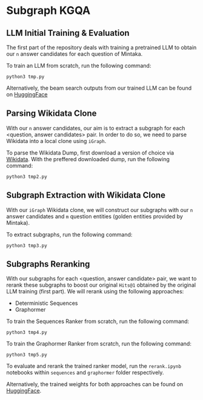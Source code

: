 # Subgraph KGQA

## LLM Initial Training \& Evaluation

The first part of the repository deals with training a pretrained LLM to obtain our `n` answer candidates for each question of Mintaka. 

To train an LLM from scratch, run the following command:

```python3
python3 tmp.py
```

Alternatively, the beam search outputs from our trained LLM can be found on [HuggingFace](https://huggingface.co/datasets/hle2000/)

## Parsing Wikidata Clone

With our `n` answer candidates, our aim is to extract a subgraph for each <question, answer candidates> pair. In order to do so, we need to parse Wikidata into a local clone using `iGraph`.

To parse the Wikidata Dump, first download a version of choice via [Wikidata](ttps://dumps.wikimedia.org/wikidatawiki/entities/). With the preffered downloaded dump, run the following command:

```python3
python3 tmp2.py
```

## Subgraph Extraction with Wikidata Clone

With our `iGraph` Wikidata clone, we will construct our subgraphs with our `n` answer candidates and `m` question entities (golden entities provided by Mintaka).

To extract subgraphs, run the following command:

```python3
python3 tmp3.py
```

## Subgraphs Reranking

With our subgraphs for each <question, answer candidate> pair, we want to rerank these subgraphs to boost our original `Hits@1` obtained by the original LLM training (first part). We will rerank using the following approaches:

- Deterministic Sequences
- Graphormer

To train the Sequences Ranker from scratch, run the following command:

```python3
python3 tmp4.py
```

To train the Graphormer Ranker from scratch, run the following command:

```python3
python3 tmp5.py
```

To evaluate and rerank the trained ranker model, run the `rerank.ipynb` notebooks within `sequences` and `graphormer` folder respectively.

Alternatively, the trained weights for both approaches can be found on [HuggingFace](https://huggingface.co/datasets/hle2000/). 